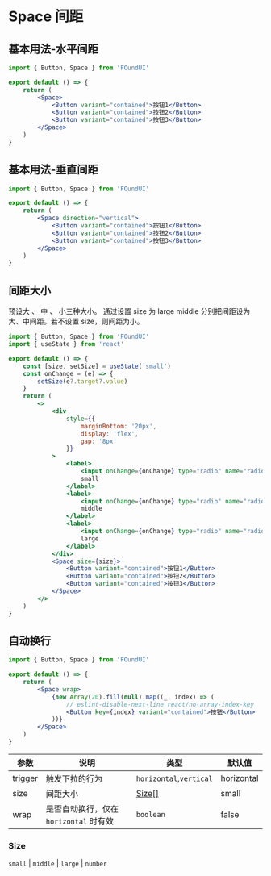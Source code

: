 # Space 间距

## 基本用法-水平间距

```jsx
import { Button, Space } from 'FOundUI'

export default () => {
    return (
        <Space>
            <Button variant="contained">按钮1</Button>
            <Button variant="contained">按钮2</Button>
            <Button variant="contained">按钮3</Button>
        </Space>
    )
}
```

## 基本用法-垂直间距

```jsx
import { Button, Space } from 'FOundUI'

export default () => {
    return (
        <Space direction="vertical">
            <Button variant="contained">按钮1</Button>
            <Button variant="contained">按钮2</Button>
            <Button variant="contained">按钮3</Button>
        </Space>
    )
}
```

## 间距大小

预设大 、 中 、 小三种大小。
通过设置 size 为 large middle 分别把间距设为大、中间距。若不设置 size，则间距为小。

```jsx
import { Button, Space } from 'FOundUI'
import { useState } from 'react'

export default () => {
    const [size, setSize] = useState('small')
    const onChange = (e) => {
        setSize(e?.target?.value)
    }
    return (
        <>
            <div
                style={{
                    marginBottom: '20px',
                    display: 'flex',
                    gap: '8px'
                }}
            >
                <label>
                    <input onChange={onChange} type="radio" name="radio" value="small"></input>
                    small
                </label>
                <label>
                    <input onChange={onChange} type="radio" name="radio" value="middle"></input>
                    middle
                </label>
                <label>
                    <input onChange={onChange} type="radio" name="radio" value="large"></input>
                    large
                </label>
            </div>
            <Space size={size}>
                <Button variant="contained">按钮1</Button>
                <Button variant="contained">按钮2</Button>
                <Button variant="contained">按钮3</Button>
            </Space>
        </>
    )
}
```

## 自动换行

```jsx
import { Button, Space } from 'FOundUI'

export default () => {
    return (
        <Space wrap>
            {new Array(20).fill(null).map((_, index) => (
                // eslint-disable-next-line react/no-array-index-key
                <Button key={index} variant="contained">按钮</Button>
            ))}
        </Space>
    )
}
```


| 参数             | 说明                                                                         | 类型                    | 默认值     |
| ---------------- | ---------------------------------------------------------------------------- | ----------------------- | ---------- |
| trigger          | 触发下拉的行为                                                   | `horizontal`,`vertical`         | horizontal    |
| size              | 间距大小                                                        | [Size[]](#Size)                   | small   |
| wrap              | 是否自动换行，仅在 `horizontal` 时有效                            | `boolean`                          | false    |



### Size
`small` | `middle` | `large` | `number`